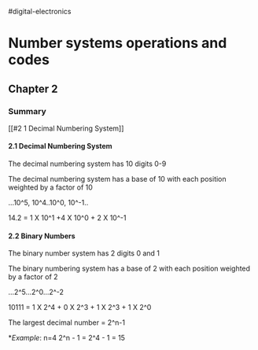 #digital-electronics
# Number systems operations and codes
## Chapter 2

### Summary

[[#2 1 Decimal Numbering System]]

#### 2.1 Decimal Numbering System

The decimal numbering system has 10 digits 0-9

The decimal numbering system has a base of 10 with each position weighted by a factor of 10

...10^5, 10^4..10^0, 10^-1..

14.2 = 1 X 10^1 +4 X 10^0 + 2 X 10^-1

#### 2.2 Binary Numbers

The binary number system has 2 digits 0 and 1

The binary numbering system has a base of 2 with each position weighted by a factor of 2

...2^5...2^0...2^-2

10111 = 1 X 2^4 + 0 X 2^3 + 1 X 2^3 + 1 X 2^0

The largest decimal number = 2^n-1

**Example*: n=4
2^n - 1 = 2^4 - 1 = 15